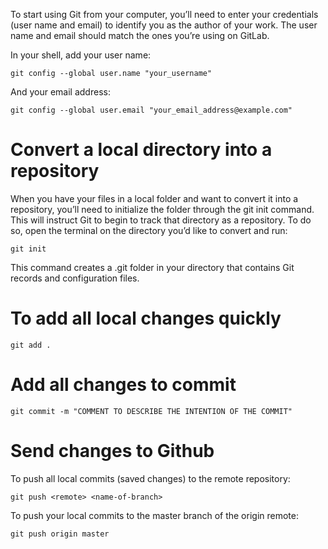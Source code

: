 To start using Git from your computer, you’ll need to enter your credentials (user name and email) to identify you as the author of your work. The user name and email should match the ones you’re using on GitLab.

In your shell, add your user name:

` git config --global user.name "your_username" `

And your email address:

` git config --global user.email "your_email_address@example.com" `

# Convert a local directory into a repository

When you have your files in a local folder and want to convert it into a repository, you’ll need to initialize the folder through the git init command. This will instruct Git to begin to track that directory as a repository. To do so, open the terminal on the directory you’d like to convert and run:


` git init `

This command creates a .git folder in your directory that contains Git records and configuration files.

# To add all local changes quickly

``` 
git add . 
```
# Add all changes to commit

` git commit -m "COMMENT TO DESCRIBE THE INTENTION OF THE COMMIT" `

# Send changes to Github
To push all local commits (saved changes) to the remote repository:

`git push <remote> <name-of-branch> `

To push your local commits to the master branch of the origin remote:

`git push origin master`
